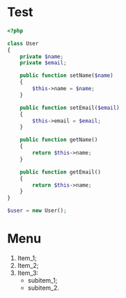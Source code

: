 # Test
```php
<?php

class User
{
    private $name;
    private $email;

    public function setName($name)
    {
        $this->name = $name;
    }

    public function setEmail($email)
    {
        $this->email = $email;
    }

    public function getName()
    {
        return $this->name;
    }

    public function getEmail()
    {
        return $this->name;
    }
}

$user = new User();
```
# Menu
1. Item_1;
2. Item_2;
3. Item_3:
    * subitem_1;
    * subitem_2.
